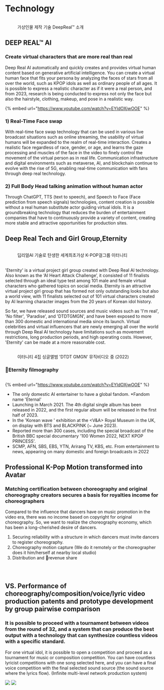 # Technology

<figure><img src="../../.gitbook/assets/image (4) (1).png" alt=""><figcaption><p>가상인물 제작 기술 DeepReal™ 소개</p></figcaption></figure>

## **DEEP REAL**™ **AI**

### Create virtual characters that are more real than real

&#x20;Deep Real AI automatically and quickly creates and provides virtual human content based on generative artificial intelligence. You can create a virtual human face that fits your persona by analyzing the faces of stars from all over the world, such as KPOP idols as well as ordinary people of all ages. It is possible to express a realistic character as if it were a real person, and from 2023, research is being conducted to express not only the face but also the hairstyle, clothing, makeup, and pose in a realistic way.



{% embed url="https://www.youtube.com/watch?v=EYIdOXjwOOE" %}

&#x20;

### 1) Real-Time Face swap&#x20;

&#x20;With real-time face swap technology that can be used in various live broadcast situations such as online streaming, the usability of virtual humans will be expanded to the realm of real-time interaction. Creates a realistic face regardless of race, gender, or age, and learns the gaze processing and muscles of the face in the video to finely control the movement of the virtual person as in real life. Communication infrastructure and digital environments such as metaverse, AI, and blockchain continue to evolve with the rise of 5G, enabling real-time communication with fans through deep real technology.

### 2) Full Body Head talking animation without human actor

&#x20;Through ChatGPT, TTS (text to speech), and Speech to Face (Face prediction from speech signals) technologies, content creation is possible without a real human substitute actor guiding virtual idols. It is a groundbreaking technology that reduces the burden of entertainment companies that have to continuously provide a variety of content, creating more stable and attractive opportunities for production sites.

## Deep Real Tech and Girl Group,Eternity

<figure><img src="../../.gitbook/assets/image (1) (1) (1).png" alt=""><figcaption><p>딥리얼AI 기술로 탄생한 세계최초가상 K-POP걸그룹 이터니티<br></p></figcaption></figure>

\
&#x20;'Eternity' is a virtual project girl group created with Deep Real AI technology. Also known as the ‘AI Heart Attack Challenge’, it consisted of 11 finalists selected through an ideal type test among 101 male and female virtual characters who gathered topics on social media. Eternity is an attractive virtual project girl group that has formed not only outstanding looks but also a world view, with 11 finalists selected out of 101 virtual characters created by AI learning character images from the 20 years of Korean idol history.

&#x20;So far, we have released sound sources and music videos such as 'I'm real', 'No filter', 'Paradise', and 'DTDTGMGN', and have been exposed to more than 300 domestic and international media since its launch. Virtual celebrities and virtual influencers that are newly emerging all over the world through Deep Real AI technology have limitations such as movement restrictions, long production periods, and high operating costs. However, 'Eternity' can be made at a more reasonable cost.

<figure><img src="../../.gitbook/assets/image (2) (1).png" alt=""><figcaption><p>이터니티 4집 싱글앨범 'DTDT GMGN' 뮤직비디오 중 (2022)</p></figcaption></figure>

### Eternity filmography

<figure><img src="../../.gitbook/assets/image (3) (1).png" alt=""><figcaption></figcaption></figure>

{% embed url="https://www.youtube.com/watch?v=EYIdOXjwOOE" %}

* The only domestic AI entertainer to have a global fandom. \*Fandom name 'Eternal'&#x20;
* Launching in March 2021. The 4th digital single album has been released in 2022, and the first regular album will be released in the first half of 2023.
* &#x20;In the 'Korean wave ' exhibition at the \<V\&A> Royal Museum in the UK, on display with BTS and BLACKPINK (\~ June 2023).
* &#x20;Reported more than 300 cases, including the special broadcast of the British BBC special documentary '100 Women 2022, NEXT KPOP PRINCESS'.&#x20;
* SCMP, AFN, SBS, EBS, YTN, Arirang TV, KBS, etc. From entertainment to news, appearing on many domestic and foreign broadcasts in 2022

## Professional K-Pop Motion transformed into Avatar&#x20;

### Matching certification between choreography and original choreography creators secures a basis for royalties income for choreographers

&#x20;Compared to the influence that dancers have on music promotion in the video era, there was no income based on copyright for original choreography. So, we want to realize the choreography economy, which has been a long-cherished desire of dancers.

1. Securing reliability with a structure in which dancers must invite dancers to register choreography.
2. Choreography motion capture (We do it remotely or the choreographer does it him/herself at nearby local studio)&#x20;
3. Distribution and revenue share

<div>

<figure><img src="../../.gitbook/assets/onlydancerinvted.png" alt=""><figcaption></figcaption></figure>

 

<figure><img src="../../.gitbook/assets/registered (1).png" alt=""><figcaption></figcaption></figure>

 

<figure><img src="../../.gitbook/assets/dancerrevenue.png" alt=""><figcaption></figcaption></figure>

</div>

## VS. Performance of choreography/composition/voice/lyric video production patents and prototype development by group pairwise comparison&#x20;

### It is possible to proceed with a tournament between videos from the round of 32, and a system that can produce the best output with a technology that can synthesize countless videos with a specific standard.

&#x20;For one virtual idol, it is possible to open a competition and proceed as a tournament for music or composition competition. You can have countless lyricist competitions with one song selected here, and you can have a final voice competition with the final selected sound source (the sound source where the lyrics flow). (Infinite multi-level network production system)

![](<../../.gitbook/assets/image (3) (2).png>) ![](<../../.gitbook/assets/image (1) (1).png>)
